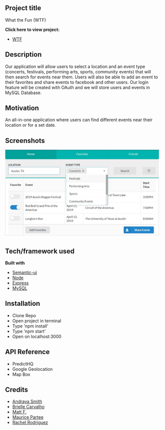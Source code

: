 ## Project title
What the Fun (WTF)

<b>Click here to view project:</b>
- [WTF](https://andrayayay.github.io/project2/)


## Description 
Our application will allow users to select a location and an event type (concerts, festivals, performing arts, sports, community events) that will then search for events near them. Users will also be able to add an event to their favorites and share events to facebook and other users. Our login feature will be created with OAuth and we will store users and events in MySQL Database.

## Motivation
An all-in-one application where users can find different events near their location or for a set date.

<!-- ## Build status
Build status of continus integration i.e. travis, appveyor etc. Ex. - 

[![Build Status](https://travis-ci.org/akashnimare/foco.svg?branch=master)](https://travis-ci.org/akashnimare/foco)
[![Windows Build Status](https://ci.appveyor.com/api/projects/status/github/akashnimare/foco?branch=master&svg=true)](https://ci.appveyor.com/project/akashnimare/foco/branch/master) -->

<!-- ## Code style
If you're using any code style like xo, standard etc. That will help others while contributing to your project. Ex. -

[![js-standard-style](https://img.shields.io/badge/code%20style-standard-brightgreen.svg?style=flat)](https://github.com/feross/standard) -->
 
## Screenshots
![](img/Project2UI.png?raw=true)

## Tech/framework used
<b>Built with</b>
- [Semantic-ui](https://semantic-ui.com/)
- [Node](https://nodejs.org/en/)
- [Express](https://expressjs.com/)
- [MySQL](https://www.mysql.com/)


<!-- ## Features
What makes your project stand out? -->

<!-- ## Code Example
Show what the library does as concisely as possible, developers should be able to figure out **how** your project solves their problem by looking at the code example. Make sure the API you are showing off is obvious, and that your code is short and concise. -->

## Installation
- Clone Repo
- Open project in terminal
- Type 'npm install'
- Type 'npm start'
- Open on localhost:3000
## API Reference
- PredictHQ
- Google Geolocation
- Map Box

<!-- ## Tests
Describe and show how to run the tests with code examples. -->

<!-- ## How to use?
If people like your project they’ll want to learn how they can use it. To do so include step by step guide to use your project. -->

## Credits
- [Andraya Smith](https://github.com/andrayayay)
- [Brielle Carvalho](https://github.com/BrielleCarvalho)
- [Matt F.](https://github.com/zomg830)
- [Maurice Partee](https://github.com/Mpartee123)
- [Rachel Rodriguez](https://github.com/Rachelrodz33)

<!-- ## License
A short snippet describing the license (MIT, Apache etc)

MIT © [Yourname]() -->
